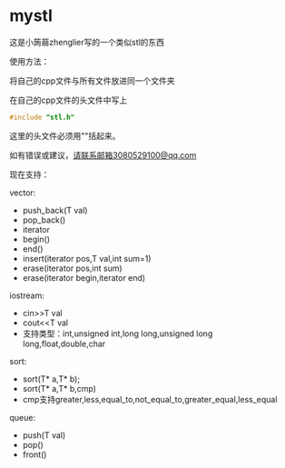 # mystl
这是小蒟蒻zhenglier写的一个类似stl的东西

使用方法：

将自己的cpp文件与所有文件放进同一个文件夹

在自己的cpp文件的头文件中写上

```cpp
#include "stl.h"
```

这里的头文件必须用""括起来。

如有错误或建议，请联系邮箱3080529100@qq.com



现在支持：

vector:

- push_back(T val)
- pop_back()
- iterator
- begin()
- end()
- insert(iterator pos,T val,int sum=1)
- erase(iterator pos,int sum)
- erase(iterator begin,iterator end)



iostream:

- cin>>T val
- cout<<T val
- 支持类型：int,unsigned int,long long,unsigned long long,float,double,char



sort:

- sort(T* a,T* b);
- sort(T* a,T* b,cmp)
- cmp支持greater,less,equal_to,not_equal_to,greater_equal,less_equal




queue:

- push(T val)
- pop()
- front()